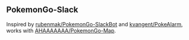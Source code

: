 ## PokemonGo-Slack

Inspired by [rubenmak/PokemonGo-SlackBot](https://github.com/rubenmak/PokemonGo-SlackBot) and [kvangent/PokeAlarm](https://github.com/kvangent/PokeAlarm), works with [AHAAAAAAA/PokemonGo-Map](https://github.com/AHAAAAAAA/PokemonGo-Map).
